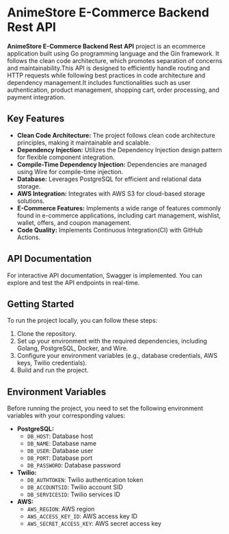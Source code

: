 
# AnimeStore E-Commerce Backend Rest API

**AnimeStore E-Commerce Backend Rest API** project is an ecommerce application built using Go programming language and the Gin framework. It follows the clean code architecture, which promotes separation of concerns and maintainability.This API is designed to efficiently handle routing and HTTP requests while following best practices in code architecture and dependency management.It includes functionalities such as user authentication, product management, shopping cart, order processing, and payment integration.

## Key Features

- **Clean Code Architecture:** The project follows clean code architecture principles, making it maintainable and scalable.
- **Dependency Injection:** Utilizes the Dependency Injection design pattern for flexible component integration.
- **Compile-Time Dependency Injection:** Dependencies are managed using Wire for compile-time injection.
- **Database:** Leverages PostgreSQL for efficient and relational data storage.
- **AWS Integration:** Integrates with AWS S3 for cloud-based storage solutions.
- **E-Commerce Features:** Implements a wide range of features commonly found in e-commerce applications, including cart management, wishlist, wallet, offers, and coupon management.
- **Code Quality:** Implements Continuous Integration(CI) with GitHub Actions.

## API Documentation

For interactive API documentation, Swagger is implemented. You can explore and test the API endpoints in real-time.

## Getting Started

To run the project locally, you can follow these steps:

1. Clone the repository.
2. Set up your environment with the required dependencies, including Golang, PostgreSQL, Docker, and Wire.
3. Configure your environment variables (e.g., database credentials, AWS keys, Twilio credentials).
4. Build and run the project.

## Environment Variables

Before running the project, you need to set the following environment variables with your corresponding values:

- **PostgreSQL:**
  - `DB_HOST`: Database host
  - `DB_NAME`: Database name
  - `DB_USER`: Database user
  - `DB_PORT`: Database port
  - `DB_PASSWORD`: Database password
- **Twilio:**
  - `DB_AUTHTOKEN`: Twilio authentication token
  - `DB_ACCOUNTSID`: Twilio account SID
  - `DB_SERVICESID`: Twilio services ID
- **AWS:**
  - `AWS_REGION`: AWS region
  - `AWS_ACCESS_KEY_ID`: AWS access key ID
  - `AWS_SECRET_ACCESS_KEY`: AWS secret access key
